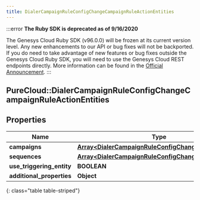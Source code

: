```yaml
---
title: DialerCampaignRuleConfigChangeCampaignRuleActionEntities
---
```


:::error
**The Ruby SDK is deprecated as of 9/16/2020**

The Genesys Cloud Ruby SDK (v96.0.0) will be frozen at its current version level. Any new enhancements to our API or bug fixes will not be backported. If you do need to take advantage of new features or bug fixes outside the Genesys Cloud Ruby SDK, you will need to use the Genesys Cloud REST endpoints directly. More information can be found in the [Official Announcement](https://developer.mypurecloud.com/forum/t/announcement-genesys-cloud-ruby-sdk-end-of-life/8850).
:::


## PureCloud::DialerCampaignRuleConfigChangeCampaignRuleActionEntities

## Properties

|Name | Type | Description | Notes|
|------------ | ------------- | ------------- | -------------|
| **campaigns** | [**Array&lt;DialerCampaignRuleConfigChangeUriReference&gt;**](DialerCampaignRuleConfigChangeUriReference.html) |  | [optional] |
| **sequences** | [**Array&lt;DialerCampaignRuleConfigChangeUriReference&gt;**](DialerCampaignRuleConfigChangeUriReference.html) |  | [optional] |
| **use_triggering_entity** | **BOOLEAN** |  | [optional] |
| **additional_properties** | **Object** |  | [optional] |
{: class="table table-striped"}


